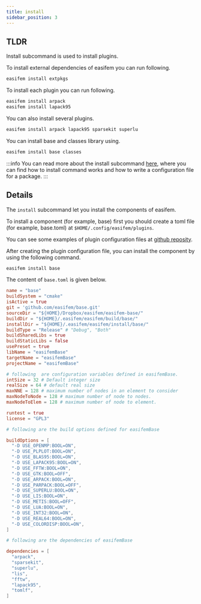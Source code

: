 ```yaml
---
title: install
sidebar_position: 3
---
```


## TLDR

Install subcommand is used to install plugins.

To install external dependencies of easifem you can run following.

```bash
easifem install extpkgs
```

To install each plugin you can run following.

```bash
easifem install arpack
easifem install lapack95
```

You can also install several plugins.

```bash
easifem install arpack lapack95 sparsekit superlu
```

You can install base and classes library using.

```bash
easifem install base classes
```

:::info
You can read more about the install subcommand [here](./install.md), where you can find how to install command works and how to write a configuration file for a package.
:::

## Details

The `install` subcommand let you install the components of easifem.

To install a component (for example, base) first you should create a toml file (for example, base.toml) at `$HOME/.config/easifem/plugins`.

You can see some examples of plugin configuration files at [github reposity](https://github.com/easifem/config/tree/main/plugins).

After creating the plugin configuration file, you can install the component by using the following command.

```bash
easifem install base
```

The content of `base.toml` is given below.

```toml
name = "base"
buildSystem = "cmake"
isActive = true
git = 'github.com/easifem/base.git'
sourceDir = "${HOME}/Dropbox/easifem/easifem-base/"
buildDir = "${HOME}/.easifem/easifem/build/base/"
installDir = "${HOME}/.easifem/easifem/install/base/"
buildType = "Release" # "Debug", "Both"
buildSharedLibs = true
buildStaticLibs = false
usePreset = true
libName = "easifemBase"
targetName = "easifemBase"
projectName = "easifemBase"

# following  are configuration variables defined in easifemBase.
intSize = 32 # Default integer size
realSize = 64 # default real size
maxNNE = 128 # maximum number of nodes in an element to consider
maxNodeToNode = 128 # maximum number of node to nodes.
maxNodeToElem = 128 # maximum number of node to element.

runtest = true
license = "GPL3"

# following are the build options defined for easifemBase

buildOptions = [
  "-D USE_OPENMP:BOOL=ON",
  "-D USE_PLPLOT:BOOL=ON",
  "-D USE_BLAS95:BOOL=ON",
  "-D USE_LAPACK95:BOOL=ON",
  "-D USE_FFTW:BOOL=ON",
  "-D USE_GTK:BOOL=OFF",
  "-D USE_ARPACK:BOOL=ON",
  "-D USE_PARPACK:BOOL=OFF",
  "-D USE_SUPERLU:BOOL=ON",
  "-D USE_LIS:BOOL=ON",
  "-D USE_METIS:BOOL=OFF",
  "-D USE_LUA:BOOL=ON",
  "-D USE_INT32:BOOL=ON",
  "-D USE_REAL64:BOOL=ON",
  "-D USE_COLORDISP:BOOL=ON",
]

# following are the dependencies of easifemBase

dependencies = [
  "arpack",
  "sparsekit",
  "superlu",
  "lis",
  "fftw",
  "lapack95",
  "tomlf",
]
```

